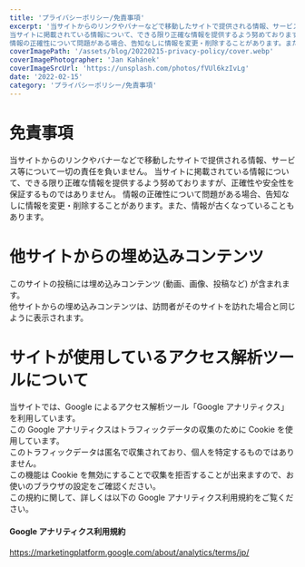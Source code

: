 ```yaml
---
title: 'プライバシーポリシー/免責事項'
excerpt: '当サイトからのリンクやバナーなどで移動したサイトで提供される情報、サービス等について一切の責任を負いません。
当サイトに掲載されている情報について、できる限り正確な情報を提供するよう努めておりますが、正確性や安全性を保証するものではありません。
情報の正確性について問題がある場合、告知なしに情報を変更・削除することがあります。また、情報が古くなっていることもあります。'
coverImagePath: '/assets/blog/20220215-privacy-policy/cover.webp'
coverImagePhotographer: 'Jan Kahánek'
coverImageSrcUrl: 'https://unsplash.com/photos/fVUl6kzIvLg'
date: '2022-02-15'
category: 'プライバシーポリシー/免責事項'
---
```


# 免責事項

当サイトからのリンクやバナーなどで移動したサイトで提供される情報、サービス等について一切の責任を負いません。
当サイトに掲載されている情報について、できる限り正確な情報を提供するよう努めておりますが、正確性や安全性を保証するものではありません。
情報の正確性について問題がある場合、告知なしに情報を変更・削除することがあります。また、情報が古くなっていることもあります。

# 他サイトからの埋め込みコンテンツ

このサイトの投稿には埋め込みコンテンツ (動画、画像、投稿など) が含まれます。  
他サイトからの埋め込みコンテンツは、訪問者がそのサイトを訪れた場合と同じように表示されます。

# サイトが使用しているアクセス解析ツールについて

当サイトでは、Google によるアクセス解析ツール「Google アナリティクス」を利用しています。  
この Google アナリティクスはトラフィックデータの収集のために Cookie を使用しています。  
このトラフィックデータは匿名で収集されており、個人を特定するものではありません。  
この機能は Cookie を無効にすることで収集を拒否することが出来ますので、お使いのブラウザの設定をご確認ください。  
この規約に関して、詳しくは以下の Google アナリティクス利用規約をご覧ください。

#### Google アナリティクス利用規約

<https://marketingplatform.google.com/about/analytics/terms/jp/>
